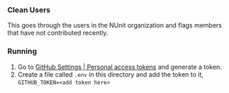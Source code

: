 ### Clean Users

This goes through the users in the NUnit organization and flags members that have not contributed recently.

### Running

1. Go to [GitHub Settings | Personal access tokens](https://github.com/settings/tokens) and generate a token.
2. Create a file called `.env` in this directory and add the token to it, `GITHUB_TOKEN=<add token here>`